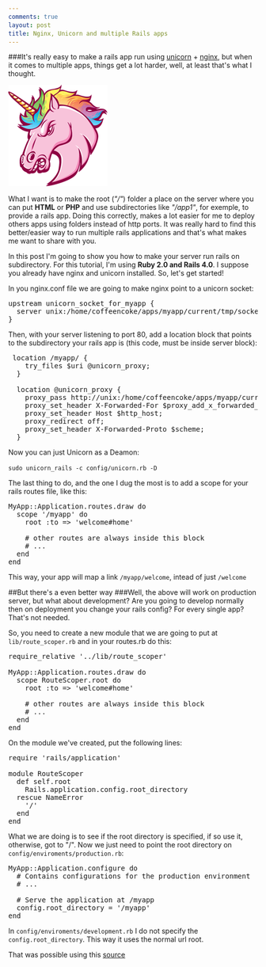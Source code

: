 ```yaml
---
comments: true
layout: post
title: Nginx, Unicorn and multiple Rails apps
---
```


###It's really easy to make a rails app run using [unicorn](http://unicorn.bogomips.org/) + [nginx](http://nginx.org/en/), but when it comes to multiple apps, things get a lot harder, well, at least that's what I thought.

![image](/img/posts/unicorn.png)

What I want is to make the root (*"/"*) folder a place on the server where you can put **HTML** or **PHP** and use subdirectories like *"/app1"*, for exemple, to provide a rails app. Doing this correctly, makes a lot easier for me to deploy others apps using folders instead of http ports. It was really hard to find this better/easier way to run multiple rails applications and that's what makes me want to share with you.

In this post I'm going to show you how to make your server run rails on subdirectory. For this tutorial, I'm using **Ruby 2.0 **and** Rails 4.0**. I suppose you already have nginx and unicorn installed. So, let's get started!

In you nginx.conf file we are going to make nginx point to a unicorn socket:
<pre>
upstream unicorn_socket_for_myapp {
  server unix:/home/coffeencoke/apps/myapp/current/tmp/sockets/unicorn.sock fail_timeout=0;
}
</pre>

Then, with your server listening to port 80, add a location block that points to the subdirectory your rails app is (this code, must be inside server block):
<pre>
 location /myapp/ {
    try_files $uri @unicorn_proxy;
  }
 
  location @unicorn_proxy {
    proxy_pass http://unix:/home/coffeencoke/apps/myapp/current/tmp/sockets/unicorn.sock;
    proxy_set_header X-Forwarded-For $proxy_add_x_forwarded_for;
    proxy_set_header Host $http_host;
    proxy_redirect off;
    proxy_set_header X-Forwarded-Proto $scheme;
  }
</pre>

Now you can just Unicorn as a Deamon:

`sudo unicorn_rails -c config/unicorn.rb -D`

The last thing to do, and the one I dug the most is to add a scope for your rails routes file, like this:

<pre>
MyApp::Application.routes.draw do
  scope '/myapp' do
    root :to => 'welcome#home'
    
    # other routes are always inside this block
    # ...
  end
end
</pre>

This way, your app will map a link `/myapp/welcome`, intead of just `/welcome`

##But there's a even better way
###Well, the above will work on production server, but what about development? Are you going to develop normally then on deployment you change your rails config? For every single app? That's not needed.

So, you need to create a new module that we are going to put at `lib/route_scoper.rb` and in your routes.rb do this:

<pre>
require_relative '../lib/route_scoper'
 
MyApp::Application.routes.draw do
  scope RouteScoper.root do
    root :to => 'welcome#home'
    
    # other routes are always inside this block
    # ...
  end
end
</pre>
On the module we've created, put the following lines:

<pre>
require 'rails/application'
 
module RouteScoper
  def self.root
    Rails.application.config.root_directory
  rescue NameError
    '/'
  end
end
</pre>

What we are doing is to see if the root directory is specified, if so use it, otherwise, got to "/". Now we just need to point the root directory on <code>config/enviroments/production.rb</code>:

<pre>
MyApp::Application.configure do
  # Contains configurations for the production environment
  # ...
  
  # Serve the application at /myapp
  config.root_directory = '/myapp'
end
</pre>

In <code>config/enviroments/development.rb</code> I do not specify the <code>config.root_directory</code>. This way it uses the normal url root.

That was possible using this [source](http://coffeencoke.github.io/blog/2012/12/31/serving-rails-with-a-subdirectory-root-path/)








